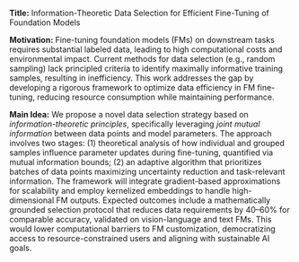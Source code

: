 **Title:** Information-Theoretic Data Selection for Efficient Fine-Tuning of Foundation Models  

**Motivation:** Fine-tuning foundation models (FMs) on downstream tasks requires substantial labeled data, leading to high computational costs and environmental impact. Current methods for data selection (e.g., random sampling) lack principled criteria to identify maximally informative training samples, resulting in inefficiency. This work addresses the gap by developing a rigorous framework to optimize data efficiency in FM fine-tuning, reducing resource consumption while maintaining performance.  

**Main Idea:** We propose a novel data selection strategy based on *information-theoretic principles*, specifically leveraging *joint mutual information* between data points and model parameters. The approach involves two stages: (1) theoretical analysis of how individual and grouped samples influence parameter updates during fine-tuning, quantified via mutual information bounds; (2) an adaptive algorithm that prioritizes batches of data points maximizing uncertainty reduction and task-relevant information. The framework will integrate gradient-based approximations for scalability and employ kernelized embeddings to handle high-dimensional FM outputs. Expected outcomes include a mathematically grounded selection protocol that reduces data requirements by 40–60% for comparable accuracy, validated on vision-language and text FMs. This would lower computational barriers to FM customization, democratizing access to resource-constrained users and aligning with sustainable AI goals.